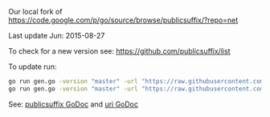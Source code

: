 
Our local fork of https://code.google.com/p/go/source/browse/publicsuffix/?repo=net

Last update Jun: 2015-08-27

To check for a new version see: https://github.com/publicsuffix/list

To update run:
```bash
go run gen.go -version "master" -url "https://raw.githubusercontent.com/publicsuffix/list/master/public_suffix_list.dat"       > table.go
go run gen.go -version "master" -url "https://raw.githubusercontent.com/publicsuffix/list/master/public_suffix_list.dat" -test > table_test.go
```

See: [publicsuffix GoDoc](https://godoc.org/github.com/atomx/publicsuffix) and [uri GoDoc](https://godoc.org/github.com/atomx/publicsuffix/uri)

